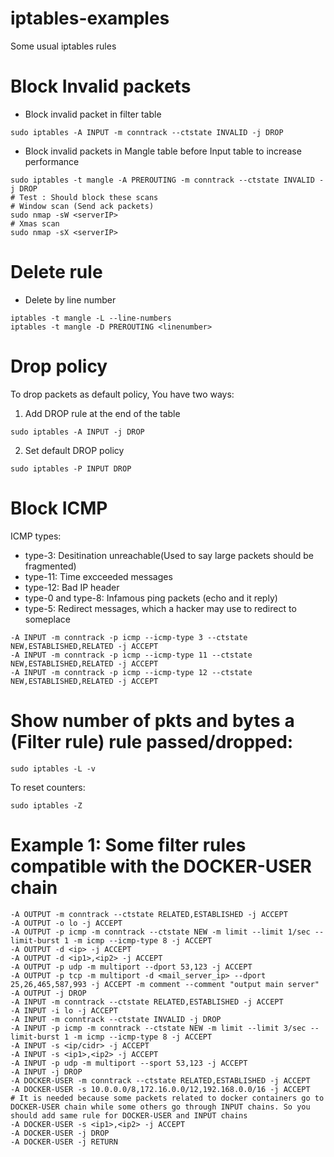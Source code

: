 # iptables-examples
Some usual iptables rules


# Block Invalid packets

* Block invalid packet in filter table
```
sudo iptables -A INPUT -m conntrack --ctstate INVALID -j DROP
```
* Block invalid packets in Mangle table before Input table to increase performance
```
sudo iptables -t mangle -A PREROUTING -m conntrack --ctstate INVALID -j DROP
# Test : Should block these scans
# Window scan (Send ack packets)
sudo nmap -sW <serverIP>
# Xmas scan
sudo nmap -sX <serverIP>
```

# Delete rule
* Delete by line number
```
iptables -t mangle -L --line-numbers
iptables -t mangle -D PREROUTING <linenumber>
```
# Drop policy
To drop packets as default policy, You have two ways:
1. Add DROP rule at the end of the table
```
sudo iptables -A INPUT -j DROP
```
2. Set default DROP policy
```
sudo iptables -P INPUT DROP
```

# Block ICMP
ICMP types:
* type-3: Desitination unreachable(Used to say large packets should be fragmented)
* type-11: Time excceeded messages
* type-12: Bad IP header
* type-0 and type-8: Infamous ping packets (echo and it reply)
* type-5: Redirect messages, which a hacker may use to redirect to someplace
```
-A INPUT -m conntrack -p icmp --icmp-type 3 --ctstate NEW,ESTABLISHED,RELATED -j ACCEPT
-A INPUT -m conntrack -p icmp --icmp-type 11 --ctstate NEW,ESTABLISHED,RELATED -j ACCEPT
-A INPUT -m conntrack -p icmp --icmp-type 12 --ctstate NEW,ESTABLISHED,RELATED -j ACCEPT
```

# Show number of pkts and bytes a (Filter rule) rule passed/dropped:
```
sudo iptables -L -v
```
To reset counters:
```
sudo iptables -Z
```

# Example 1: Some filter rules compatible with the DOCKER-USER chain
```
-A OUTPUT -m conntrack --ctstate RELATED,ESTABLISHED -j ACCEPT
-A OUTPUT -o lo -j ACCEPT
-A OUTPUT -p icmp -m conntrack --ctstate NEW -m limit --limit 1/sec --limit-burst 1 -m icmp --icmp-type 8 -j ACCEPT
-A OUTPUT -d <ip> -j ACCEPT
-A OUTPUT -d <ip1>,<ip2> -j ACCEPT
-A OUTPUT -p udp -m multiport --dport 53,123 -j ACCEPT
-A OUTPUT -p tcp -m multiport -d <mail_server_ip> --dport 25,26,465,587,993 -j ACCEPT -m comment --comment "output main server"
-A OUTPUT -j DROP
-A INPUT -m conntrack --ctstate RELATED,ESTABLISHED -j ACCEPT
-A INPUT -i lo -j ACCEPT
-A INPUT -m conntrack --ctstate INVALID -j DROP
-A INPUT -p icmp -m conntrack --ctstate NEW -m limit --limit 3/sec --limit-burst 1 -m icmp --icmp-type 8 -j ACCEPT
-A INPUT -s <ip/cidr> -j ACCEPT
-A INPUT -s <ip1>,<ip2> -j ACCEPT
-A INPUT -p udp -m multiport --sport 53,123 -j ACCEPT
-A INPUT -j DROP
-A DOCKER-USER -m conntrack --ctstate RELATED,ESTABLISHED -j ACCEPT
-A DOCKER-USER -s 10.0.0.0/8,172.16.0.0/12,192.168.0.0/16 -j ACCEPT
# It is needed because some packets related to docker containers go to DOCKER-USER chain while some others go through INPUT chains. So you should add same rule for DOCKER-USER and INPUT chains
-A DOCKER-USER -s <ip1>,<ip2> -j ACCEPT
-A DOCKER-USER -j DROP
-A DOCKER-USER -j RETURN

```


